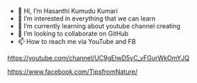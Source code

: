 - 👋 Hi, I’m Hasanthi Kumudu Kumari
- 👀 I’m interested in everything that we can learn
- 🌱 I’m currently learning about youtube channel creating
- 💞️ I’m looking to collaborate on GitHub
- 📫 How to reach me via YouTube and FB

<!---
Hasa20/Hasa20 is a ✨ special ✨ repository because its `README.md` (this file) appears on your GitHub profile.
You can click the Preview link to take a look at your changes.
--->
https://youtube.com/channel/UC9gEIwD5vC_vFGurWkOmYJQ

https://www.facebook.com/TipsfromNature/
